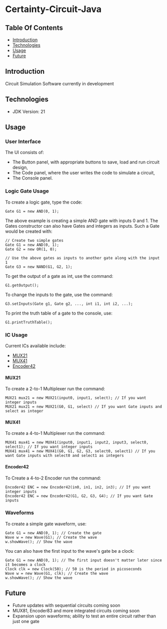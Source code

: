 # Certainty-Circuit-Java

## Table Of Contents
* [Introduction](#introduction)
* [Technologies](#technologies)
* [Usage](#usage)
* [Future](#future)

## Introduction
Circuit Simulation Software currently in development

## Technologies
* JDK Version: 21

## Usage
### User Interface
The UI consists of:
- The Button panel, with appropriate buttons to save, load and run circuit design,
- The Code panel, where the user writes the code to simulate a circuit,
- The Console panel.

### Logic Gate Usage
To create a logic gate, type the code:
```
Gate G1 = new AND(0, 1);
```
The above example is creating a simple AND gate with inputs 0 and 1.
The Gates constructor can also have Gates and integers as inputs. Such a Gate would be created with:
```
// Create two simple gates
Gate G1 = new AND(0, 1);
Gate G2 = new OR(1, 0);

// Use the above gates as inputs to another gate along with the input 1
Gate G3 = new NAND(G1, G2, 1);
```
To get the output of a gate as int, use the command:
```
G1.getOutput();
```
To change the inputs to the gate, use the command:
```
G3.setInputs(Gate g1, Gate g2, ..., int i1, int i2, ...);
```
To print the truth table of a gate to the console, use:
```
G1.printTruthTable();
```
### IC Usage

Current ICs available include:
* [MUX21](#mux21)
* [MUX41](#mux41)
* [Encoder42](#encoder42)

#### MUX21
To create a 2-to-1 Multiplexer run the command:
```
MUX21 mux21 = new MUX21(input0, input1, select); // If you want integer inputs
MUX21 mux21 = new MUX21(G0, G1, select) // If you want Gate inputs and select as integer
```
#### MUX41
To create a 4-to-1 Multiplexer run the command:
```
MUX41 mux41 = new MUX41(input0, input1, input2, input3, select0, select1); // If you want integer inputs
MUX41 mux41 = new MUX41(G0, G1, G2, G3, select0, select1) // If you want Gate inputs with select0 and select1 as integers
```
#### Encoder42
To Create a 4-to-2 Encoder run the command:
```
Encoder42 ENC = new Encoder42(in0, in1, in2, in3); // If you want integer inputs
Encoder42 ENC = new Encoder42(G1, G2, G3, G4); // If you want Gate inputs
```
### Waveforms
To create a simple gate waveform, use:
```
Gate G1 = new AND(0, 1); // Create the gate
Wave w = new Wave(G1); // Create the wave
w.showWave(); // Show the wave
```
You can also have the first input to the wave's gate be a clock:
```
Gate G1 = new AND(0, 1); // The first input doesn't matter later since it becomes a clock
Clock clk = new Clock(50); // 50 is the period in picoseconds
Wave w = new Wave(G1, clk); // Create the wave
w.showWave(); // Show the wave
```

## Future
- Future updates with sequential circuits coming soon
- MUX81, Encoder83 and more integrated circuits coming soon
- Expansion upon waveforms; ability to test an entire circuit rather than just one gate


